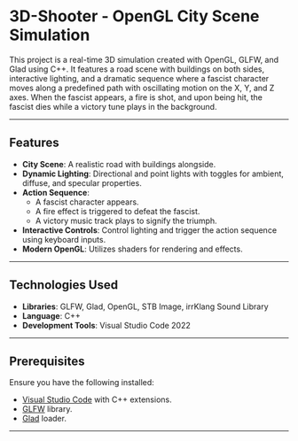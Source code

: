 # 3D-Shooter - OpenGL City Scene Simulation

This project is a real-time 3D simulation created with OpenGL, GLFW, and Glad using C++. It features a road scene with buildings on both sides, interactive lighting, and a dramatic sequence where a fascist character moves along a predefined path with oscillating motion on the X, Y, and Z axes. When the fascist appears, a fire is shot, and upon being hit, the fascist dies while a victory tune plays in the background.

---

## Features
- **City Scene**: A realistic road with buildings alongside.
- **Dynamic Lighting**: Directional and point lights with toggles for ambient, diffuse, and specular properties.
- **Action Sequence**:
  - A fascist character appears.
  - A fire effect is triggered to defeat the fascist.
  - A victory music track plays to signify the triumph.
- **Interactive Controls**: Control lighting and trigger the action sequence using keyboard inputs.
- **Modern OpenGL**: Utilizes shaders for rendering and effects.

---

## Technologies Used
- **Libraries**: GLFW, Glad, OpenGL, STB Image, irrKlang Sound Library
- **Language**: C++
- **Development Tools**: Visual Studio Code 2022

---

## Prerequisites
Ensure you have the following installed:
- [Visual Studio Code](https://code.visualstudio.com/) with C++ extensions.
- [GLFW](https://www.glfw.org/) library.
- [Glad](https://glad.dav1d.de/) loader.
---